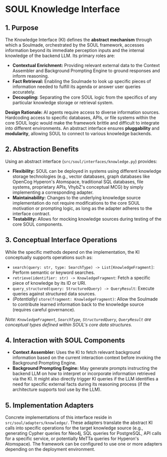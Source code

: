# SOUL Knowledge Interface

## 1. Purpose

The Knowledge Interface (KI) defines the **abstract mechanism** through which a Soulmade, orchestrated by the SOUL framework, accesses information beyond its immediate perception inputs and the internal knowledge of the backend LLM. Its primary roles are:

*   **Contextual Enrichment:** Providing relevant external data to the Context Assembler and Background Prompting Engine to ground responses and inform reasoning.
*   **Fact Retrieval:** Enabling the Soulmade to look up specific pieces of information needed to fulfill its agenda or answer user queries accurately.
*   **Decoupling:** Separating the core SOUL logic from the specifics of any particular knowledge storage or retrieval system.

**Design Rationale:** AI agents require access to diverse information sources. Hardcoding access to specific databases, APIs, or file systems within the core SOUL logic would make the framework brittle and difficult to integrate into different environments. An abstract interface ensures **pluggability** and **modularity**, allowing SOUL to connect to various knowledge backends.

## 2. Abstraction Benefits

Using an abstract interface (`src/soul/interfaces/knowledge.py`) provides:

*   **Flexibility:** SOUL can be deployed in systems using different knowledge storage technologies (e.g., vector databases, graph databases like OpenCog Hyperon's Atomspace, traditional SQL databases, file systems, proprietary APIs, VhybZ's conceptual MCG) by simply implementing a corresponding adapter.
*   **Maintainability:** Changes to the underlying knowledge source implementation do not require modifications to the core SOUL motivation or prompting logic, as long as the adapter adheres to the interface contract.
*   **Testability:** Allows for mocking knowledge sources during testing of the core SOUL components.

## 3. Conceptual Interface Operations

While the specific methods depend on the implementation, the KI conceptually supports operations such as:

*   `search(query: str, type: SearchType) -> List[KnowledgeFragment]`: Perform semantic or keyword searches.
*   `retrieve(identifier: str) -> KnowledgeFragment`: Fetch a specific piece of knowledge by its ID or URI.
*   `query_structured(query: StructuredQuery) -> QueryResult`: Execute queries against structured data sources.
*   *(Potentially)* `store(fragment: KnowledgeFragment)`: Allow the Soulmade to contribute learned information back to the knowledge source (requires careful governance).

*Note: `KnowledgeFragment`, `SearchType`, `StructuredQuery`, `QueryResult` are conceptual types defined within SOUL's core data structures.*

## 4. Interaction with SOUL Components

*   **Context Assembler:** Uses the KI to fetch relevant background information based on the current interaction context before invoking the Background Prompting Engine.
*   **Background Prompting Engine:** May generate prompts instructing the backend LLM on how to interpret or incorporate information retrieved via the KI. It might also directly trigger KI queries if the LLM identifies a need for specific external facts during its reasoning process (if the architecture supports tool use by the LLM).

## 5. Implementation Adapters

Concrete implementations of this interface reside in `src/soul/adapters/knowledge/`. These adapters translate the abstract KI calls into specific operations for the target knowledge source (e.g., generating Cypher queries for Neo4j, SQL queries for PostgreSQL, API calls for a specific service, or potentially MeTTa queries for Hyperon's Atomspace). The framework can be configured to use one or more adapters depending on the deployment environment.
